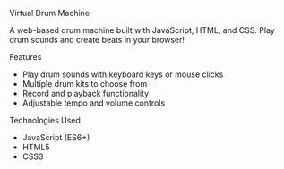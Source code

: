 Virtual Drum Machine

A web-based drum machine built with JavaScript, HTML, and CSS. Play drum sounds and create beats in your browser!

Features

- Play drum sounds with keyboard keys or mouse clicks
- Multiple drum kits to choose from
- Record and playback functionality
- Adjustable tempo and volume controls

Technologies Used

- JavaScript (ES6+)
- HTML5
- CSS3
